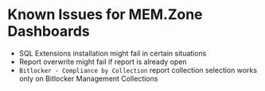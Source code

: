 # Known Issues for MEM.Zone Dashboards

* SQL Extensions installation might fail in certain situations
* Report overwrite might fail if report is already open
* `Bitlocker - Compliance by Collection` report collection selection works only on Bitlocker Management Collections
